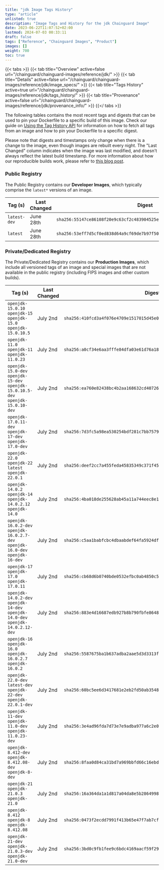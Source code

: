 ```yaml
---
title: "jdk Image Tags History"
type: "article"
unlisted: true
description: "Image Tags and History for the jdk Chainguard Image"
date: 2023-06-22T11:07:52+02:00
lastmod: 2024-07-03 00:33:11
draft: false
tags: ["Reference", "Chainguard Images", "Product"]
images: []
weight: 700
toc: true
---
```


{{< tabs >}}
{{< tab title="Overview" active=false url="/chainguard/chainguard-images/reference/jdk/" >}}
{{< tab title="Details" active=false url="/chainguard/chainguard-images/reference/jdk/image_specs/" >}}
{{< tab title="Tags History" active=true url="/chainguard/chainguard-images/reference/jdk/tags_history/" >}}
{{< tab title="Provenance" active=false url="/chainguard/chainguard-images/reference/jdk/provenance_info/" >}}
{{</ tabs >}}

The following tables contains the most recent tags and digests that can be used to pin your Dockerfile to a specific build of this image. Check our guide on [Using the Tag History API](/chainguard/chainguard-images/using-the-tag-history-api/) for information on how to fetch all tags from an image and how to pin your Dockerfile to a specific digest.

Please note that digests and timestamps only change when there is a change to the image, even though images are rebuilt every night. The "Last Changed" column indicates when the image was last modified, and doesn't always reflect the latest build timestamp. For more information about how our reproducible builds work, please refer to [this blog post](https://www.chainguard.dev/unchained/reproducing-chainguards-reproducible-image-builds).

### Public Registry
The Public Registry contains our **Developer Images**, which typically comprise the `latest*` versions of an image.

| Tag (s)       | Last Changed | Digest                                                                    |
|---------------|--------------|---------------------------------------------------------------------------|
|  `latest-dev` | June 28th    | `sha256:55147ce86108f20e9c63cf2c483904525edc39bfb5d11f6c58d573ec68feabdf` |
|  `latest`     | June 28th    | `sha256:53eff7d5cf0ed838d64a9cf69de7b97f5086f7b0150475c6896e5ec9c5414762` |


### Private/Dedicated Registry
The Private/Dedicated Registry contains our **Production Images**, which include all versioned tags of an image and special images that are not available in the public registry (including FIPS images and other custom builds).

| Tag (s)                                                                            | Last Changed | Digest                                                                    |
|------------------------------------------------------------------------------------|--------------|---------------------------------------------------------------------------|
|  `openjdk-15.0.10` `openjdk-15` `openjdk-15.0` `openjdk-15.0.10.5`                 | July 2nd     | `sha256:410fcd3a4f076e4709e1517015d45e0e37c0a481784d446861213e372c393169` |
|  `openjdk-11.0` `openjdk-11` `openjdk-11.0.23`                                     | July 2nd     | `sha256:a0cf34e6aa3fffe84dfa03e61d76a18a019008c97552972ba456d10a3173ca9a` |
|  `openjdk-15.0-dev` `openjdk-15-dev` `openjdk-15.0.10.5-dev` `openjdk-15.0.10-dev` | July 2nd     | `sha256:ea760e82438bc4b2aa168632cd40726ca24ae2a7487056c214fdf099ce678397` |
|  `openjdk-17.0.11-dev` `openjdk-17-dev` `openjdk-17.0-dev`                         | July 2nd     | `sha256:7d3fc5a98ea530254bdf281c7bb7579d108548368a8a3670dca6df78831107c1` |
|  `openjdk-22.0` `openjdk-22` `latest` `openjdk-22.0.1`                             | July 2nd     | `sha256:deef2cc7a455feda45835349c371f45a64861ba4b59c310e68ca13110d17c229` |
|  `openjdk-14.0.2` `openjdk-14` `openjdk-14.0.2.12` `openjdk-14.0`                  | July 2nd     | `sha256:4ba018de255628ab45a11a744eec8e1a89cef404b27525d71b0221c3c812218b` |
|  `openjdk-16.0.2-dev` `openjdk-16.0.2.7-dev` `openjdk-16.0-dev` `openjdk-16-dev`   | July 2nd     | `sha256:c5aa1babfcbc4dbaabdef64fa5924df461fd0f4169f20959c4c5a26031c73fb8` |
|  `openjdk-17` `openjdk-17.0` `openjdk-17.0.11`                                     | July 2nd     | `sha256:cb68d6b0740bde0532efbc0ab4850c52c1748b072abaa2196bc33a31f9725632` |
|  `openjdk-14.0.2-dev` `openjdk-14-dev` `openjdk-14.0-dev` `openjdk-14.0.2.12-dev`  | July 2nd     | `sha256:883e4d16687edb927b8b790fbfe86486ba620fa000bcd956df40ebeeef03c0e0` |
|  `openjdk-16` `openjdk-16.0` `openjdk-16.0.2.7` `openjdk-16.0.2`                   | July 2nd     | `sha256:5587675ba1b637adba2aae5d3d3313f3302a718e25a43e9399bf0fd4079839d1` |
|  `openjdk-22.0-dev` `latest-dev` `openjdk-22-dev` `openjdk-22.0.1-dev`             | July 2nd     | `sha256:60bc5ee6d3417681e2eb2fd50ab35488c21bb1afed22764c6a28f3221109343a` |
|  `openjdk-11-dev` `openjdk-11.0-dev` `openjdk-11.0.23-dev`                         | July 2nd     | `sha256:3e4ad96fda7d73e7e9adba977a6c2e08168dc289acc25f55230f4e8437f15a81` |
|  `openjdk-8.412-dev` `openjdk-8.412.08-dev` `openjdk-8-dev`                        | July 2nd     | `sha256:8faa0d84ca31bd7a969bbfd66c16ebdedc31af4f8e75637d4c939c1dd0e4d695` |
|  `openjdk-21` `openjdk-21.0.3` `openjdk-21.0`                                      | July 2nd     | `sha256:16a364da1a1d817a04da8e5b286499881c8756c4fdd848b889e1a7f916b42ba3` |
|  `openjdk-8.412` `openjdk-8` `openjdk-8.412.08`                                    | July 2nd     | `sha256:0473f2ecdd7991f413b65e47f7ab7cfa59f7c02a1c67257b5550557f0f594d61` |
|  `openjdk-21-dev` `openjdk-21.0.3-dev` `openjdk-21.0-dev`                          | July 2nd     | `sha256:3bd0c9fb1fee9c6bdc4169aacf59f29f83071b5b8f79600db451c2ff3dbb440d` |


